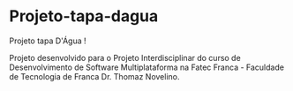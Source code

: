# Projeto-tapa-dagua
Projeto tapa D'Água !

Projeto desenvolvido para o Projeto Interdisciplinar do curso de Desenvolvimento de Software Multiplataforma na Fatec Franca - Faculdade de Tecnologia de Franca Dr. Thomaz Novelino.

